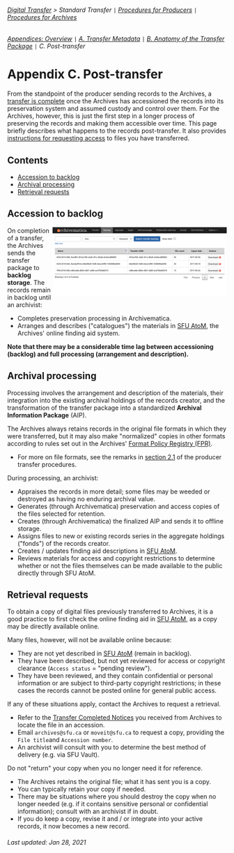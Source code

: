 ###### [Digital Transfer](../../README.md) > Standard Transfer `|` [Procedures for Producers](../standard-producers/00-introduction.md) `|` [Procedures for Archives](../standard-archives/00-introduction.md)
###### [Appendices: Overview](overview.md) `|` [A. Transfer Metadata](a-transfer-metadata.md) `|` [B. Anatomy of the Transfer Package](b-anatomy-transfer-package.md) `|` C. Post-transfer

# Appendix C. Post-transfer
From the standpoint of the producer sending records to the Archives, a [transfer is complete](../standard-producers/05-completion.md) once the Archives has accessioned the records into its preservation system and assumed custody and control over them. For the Archives, however, this is just the first step in a longer process of preserving the records and making them accessible over time. This page briefly describes what happens to the records post-transfer. It also provides [instructions for requesting access](#retrieval-requests) to files you have transferred.

## Contents
- [Accession to backlog](#accession-to-backlog)
- [Archival processing](#archival-processing)
- [Retrieval requests](#retrieval-requests)

## Accession to backlog
<img align="right" width="400" src="../../screenshots/app-archivematica-backlog.png">

On completion of a transfer, the Archives sends the transfer package to **backlog storage**. The records remain in backlog until an archivist:
- Completes preservation processing in Archivematica.
- Arranges and describes ("catalogues") the materials in [SFU AtoM](https://atom.archives.sfu.ca), the Archives' online finding aid system.

**Note that there may be a considerable time lag between accessioning (backlog) and full processing (arrangement and description).**

## Archival processing
Processing involves the arrangement and description of the materials, their integration into the existing archival holdings of the records creator, and the transformation of the transfer package into a standardized **Archival Information Package** (AIP).

The Archives always retains records in the original file formats in which they were transferred, but it may also make "normalized" copies in other formats according to rules set out in the Archives' [Format Policy Registry (FPR)](https://www.sfu.ca/content/dam/sfu/archives/PDFs/DigitalPreservation/LinksResources/FormatPolicyRegistry.pdf).
- For more on file formats, see the remarks in [section 2.1](../standard-producers/02-transfer.md#file-formats) of the producer transfer procedures.

During processing, an archivist:
- Appraises the records in more detail; some files may be weeded or destroyed as having no enduring archival value.
- Generates (through Archivematica) preservation and access copies of the files selected for retention.
- Creates (through Archivematica) the finalized AIP and sends it to offline storage.
- Assigns files to new or existing records series in the aggregate holdings ("fonds") of the records creator.
- Creates / updates finding aid descriptions in [SFU AtoM](https://atom.archives.sfu.ca).
- Reviews materials for access and copyright restrictions to determine whether or not the files themselves can be made available to the public directly through SFU AtoM.

## Retrieval requests
To obtain a copy of digital files previously transferred to Archives, it is a good practice to first check the online finding aid in [SFU AtoM](https://atom.archives.sfu.ca), as a copy may be directly available online.

Many files, however, will not be available online because:
- They are not yet described in [SFU AtoM](https://atom.archives.sfu.ca) (remain in backlog).
- They have been described, but not yet reviewed for access or copyright clearance (`Access status` = "pending review").
- They have been reviewed, and they contain confidential or personal information or are subject to third-party copyright restrictions; in these cases the records cannot be posted online for general public access.

If any of these situations apply, contact the Archives to request a retrieval.
- Refer to the [Transfer Completed Notices](../standard-producers/04-completion.md#41-receive-completion-notice) you received from Archives to locate the file in an accession.
- Email `archives@sfu.ca` or `moveit@sfu.ca` to request a copy, providing the `File title`and `Accession number`.
- An archivist will consult with you to determine the best method of delivery (e.g. via SFU Vault).

Do not "return" your copy when you no longer need it for reference.
- The Archives retains the original file; what it has sent you is a copy.
- You can typically retain your copy if needed.
- There may be situations where you should destroy the copy when no longer needed (e.g. if it contains sensitive personal or confidential information); consult with an archivist if in doubt.
-	If you do keep a copy, revise it and / or integrate into your active records, it now becomes a new record.

###### Last updated: Jan 28, 2021

